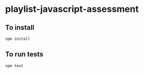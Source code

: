 # playlist-javascript-assessment

## To install

```bash
npm install
```

## To run tests

```bash
npm test
```